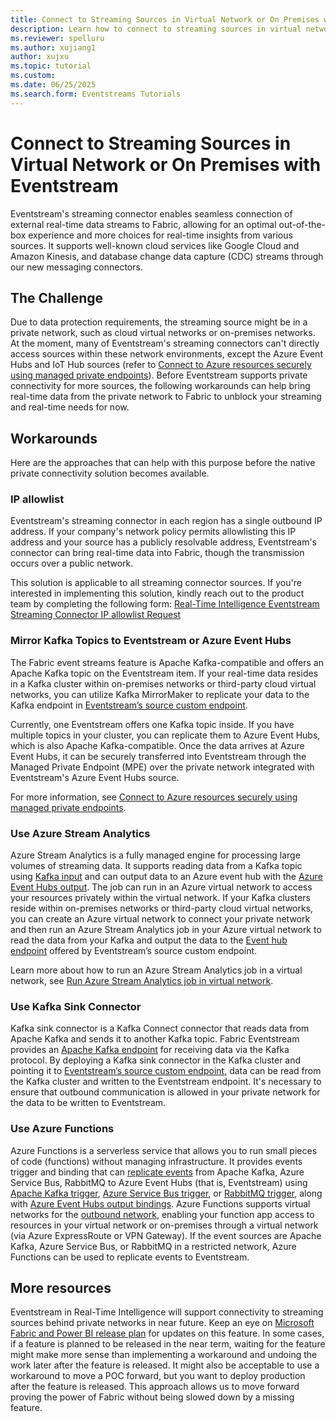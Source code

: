 ```yaml
---
title: Connect to Streaming Sources in Virtual Network or On Premises with Eventstream
description: Learn how to connect to streaming sources in virtual network or on-premises with Eventstream with workarounds
ms.reviewer: spelluru
ms.author: xujiang1
author: xujxu
ms.topic: tutorial
ms.custom:
ms.date: 06/25/2025
ms.search.form: Eventstreams Tutorials
---
```


# Connect to Streaming Sources in Virtual Network or On Premises with Eventstream

Eventstream's streaming connector enables seamless connection of external real-time data streams to Fabric, allowing for an optimal out-of-the-box experience and more choices for real-time insights from various sources. It supports well-known cloud services like Google Cloud and Amazon Kinesis, and database change data capture (CDC) streams through our new messaging connectors.

## The Challenge

Due to data protection requirements, the streaming source might be in a private network, such as cloud virtual networks or on-premises networks. At the moment, many of Eventstream's streaming connectors can't directly access sources within these network environments, except the Azure Event Hubs and IoT Hub sources (refer to [Connect to Azure resources securely using managed private endpoints](./set-up-private-endpoint.md)). Before Eventstream supports private connectivity for more sources, the following workarounds can help bring real-time data from the private network to Fabric to unblock your streaming and real-time needs for now.

## Workarounds

Here are the approaches that can help with this purpose before the native private connectivity solution becomes available.

### IP allowlist

Eventstream's streaming connector in each region has a single outbound IP address. If your company's network policy permits allowlisting this IP address and your source has a publicly resolvable address, Eventstream's connector can bring real-time data into Fabric, though the transmission occurs over a public network.

This solution is applicable to all streaming connector sources. If you're interested in implementing this solution, kindly reach out to the product team by completing the following form: [Real-Time Intelligence Eventstream Streaming Connector IP allowlist Request](https://aka.ms/EventStreamsConnIPWhitelistRequest) 

### Mirror Kafka Topics to Eventstream or Azure Event Hubs

The Fabric event streams feature is Apache Kafka-compatible and offers an Apache Kafka topic on the Eventstream item. If your real-time data resides in a Kafka cluster within on-premises networks or third-party cloud virtual networks, you can utilize Kafka MirrorMaker to replicate your data to the Kafka endpoint in [Eventstream’s source custom endpoint](add-source-custom-app.md#kafka). 

Currently, one Eventstream offers one Kafka topic inside. If you have multiple topics in your cluster, you can replicate them to Azure Event Hubs, which is also Apache Kafka-compatible. Once the data arrives at Azure Event Hubs, it can be securely transferred into Eventstream through the Managed Private Endpoint (MPE) over the private network integrated with Eventstream's Azure Event Hubs source.

For more information, see [Connect to Azure resources securely using managed private endpoints](set-up-private-endpoint.md). 

### Use Azure Stream Analytics

Azure Stream Analytics is a fully managed engine for processing large volumes of streaming data. It supports reading data from a Kafka topic using [Kafka input](/azure/stream-analytics/stream-analytics-define-kafka-input) and can output data to an Azure event hub with the [Azure Event Hubs output](/azure/stream-analytics/event-hubs-output). The job can run in an Azure virtual network to access your resources privately within the virtual network. If your Kafka clusters reside within on-premises networks or third-party cloud virtual networks, you can create an Azure virtual network to connect your private network and then run an Azure Stream Analytics job in your Azure virtual network to read the data from your Kafka and output the data to the [Event hub endpoint](add-source-custom-app.md#event-hub) offered by Eventstream’s source custom endpoint.

Learn more about how to run an Azure Stream Analytics job in a virtual network, see [Run Azure Stream Analytics job in virtual network](/azure/stream-analytics/run-job-in-virtual-network).

### Use Kafka Sink Connector

Kafka sink connector is a Kafka Connect connector that reads data from Apache Kafka and sends it to another Kafka topic. Fabric Eventstream provides an [Apache Kafka endpoint](overview.md#apache-kafka-on-fabric-eventstreams) for receiving data via the Kafka protocol. By deploying a Kafka sink connector in the Kafka cluster and pointing it to [Eventstream’s source custom endpoint](add-source-custom-app.md#kafka), data can be read from the Kafka cluster and written to the Eventstream endpoint. It's necessary to ensure that outbound communication is allowed in your private network for the data to be written to Eventstream.

### Use Azure Functions

Azure Functions is a serverless service that allows you to run small pieces of code (functions) without managing infrastructure. It provides events trigger and binding that can [replicate events](/azure/event-hubs/event-hubs-federation-replicator-functions#replication-applications-and-tasks-in-azure-functions) from Apache Kafka, Azure Service Bus, RabbitMQ to Azure Event Hubs (that is, Eventstream) using [Apache Kafka trigger](https://github.com/azure/azure-functions-kafka-extension), [Azure Service Bus trigger](/azure/azure-functions/functions-bindings-service-bus-trigger?tabs=csharp), or [RabbitMQ trigger](https://github.com/azure/azure-functions-rabbitmq-extension), along with [Azure Event Hubs output bindings](/azure/azure-functions/functions-bindings-event-hubs-output?tabs=python-v2%2Cisolated-process%2Cnodejs-v4%2Cfunctionsv2%2Cextensionv5&pivots=programming-language-csharp). Azure Functions supports virtual networks for the [outbound network](/azure/azure-functions/functions-networking-options?tabs=azure-portal#outbound-networking-features), enabling your function app access to resources in your virtual network or on-premises through a virtual network (via Azure ExpressRoute or VPN Gateway). If the event sources are Apache Kafka, Azure Service Bus, or RabbitMQ in a restricted network, Azure Functions can be used to replicate events to Eventstream.

## More resources

Eventstream in Real-Time Intelligence will support connectivity to streaming sources behind private networks in near future. Keep an eye on [Microsoft Fabric and Power BI release plan](https://aka.ms/fabricroadmap) for updates on this feature. In some cases, if a feature is planned to be released in the near term, waiting for the feature might make more sense than implementing a workaround and undoing the work later after the feature is released. It might also be acceptable to use a workaround to move a POC forward, but you want to deploy production after the feature is released. This approach allows us to move forward proving the power of Fabric without being slowed down by a missing feature.
